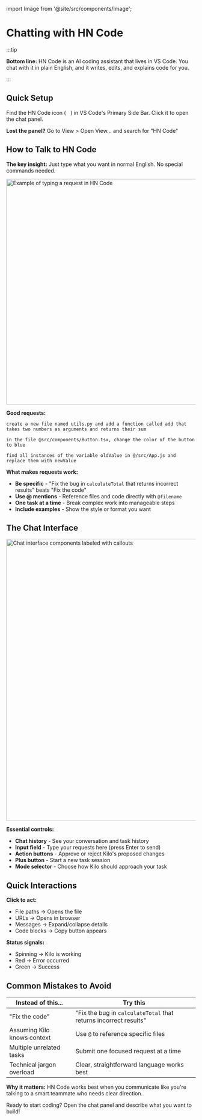 import Image from '@site/src/components/Image';

# Chatting with HN Code

:::tip

**Bottom line:** HN Code is an AI coding assistant that lives in VS Code. You chat with it in plain English, and it writes, edits, and explains code for you.

:::

## Quick Setup

Find the HN Code icon (<img src="/docs/img/kilo-v1.svg" width="12" />) in VS Code's Primary Side Bar. Click it to open the chat panel.

**Lost the panel?** Go to View > Open View... and search for "HN Code"

## How to Talk to HN Code

**The key insight:** Just type what you want in normal English. No special commands needed.

<Image src="/docs/img/typing-your-requests/typing-your-requests.png" alt="Example of typing a request in HN Code" width="600" />

**Good requests:**

```
create a new file named utils.py and add a function called add that takes two numbers as arguments and returns their sum
```

```
in the file @src/components/Button.tsx, change the color of the button to blue
```

```
find all instances of the variable oldValue in @/src/App.js and replace them with newValue
```

**What makes requests work:**

- **Be specific** - "Fix the bug in `calculateTotal` that returns incorrect results" beats "Fix the code"
- **Use @ mentions** - Reference files and code directly with `@filename`
- **One task at a time** - Break complex work into manageable steps
- **Include examples** - Show the style or format you want

## The Chat Interface

<Image
    src="/docs/img/the-chat-interface/the-chat-interface-1.png"
    alt="Chat interface components labeled with callouts" width="750"
    caption="Everything you need is right here"
/>

**Essential controls:**

- **Chat history** - See your conversation and task history
- **Input field** - Type your requests here (press Enter to send)
- **Action buttons** - Approve or reject Kilo's proposed changes
- **Plus button** - Start a new task session
- **Mode selector** - Choose how Kilo should approach your task

## Quick Interactions

**Click to act:**

- File paths → Opens the file
- URLs → Opens in browser
- Messages → Expand/collapse details
- Code blocks → Copy button appears

**Status signals:**

- Spinning → Kilo is working
- Red → Error occurred
- Green → Success

## Common Mistakes to Avoid

| Instead of this...          | Try this                                                         |
| --------------------------- | ---------------------------------------------------------------- |
| "Fix the code"              | "Fix the bug in `calculateTotal` that returns incorrect results" |
| Assuming Kilo knows context | Use `@` to reference specific files                              |
| Multiple unrelated tasks    | Submit one focused request at a time                             |
| Technical jargon overload   | Clear, straightforward language works best                       |

**Why it matters:** HN Code works best when you communicate like you're talking to a smart teammate who needs clear direction.

Ready to start coding? Open the chat panel and describe what you want to build!
